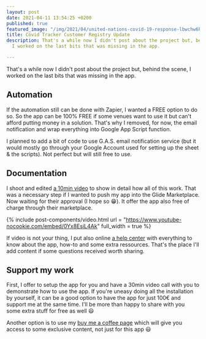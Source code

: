 ```yaml
---
layout: post
date: 2021-04-11 13:54:25 +0200
published: true
featured_image: "/img/2021/04/united-nations-covid-19-response-lbwchw6kayi-unsplash.jpg"
title: Covid Tracker Customer Registry Update
description: That's a while now I didn't post about the project but, behind the scene,
  I worked on the last bits that was missing in the app.

---
```

That's a while now I didn't post about the project but, behind the scene, I worked on the last bits that was missing in the app.

## Automation

If the automation still can be done with Zapier, I wanted a FREE option to do so. So the app can be 100% FREE if some venues want to use it but can't afford putting money in a solution. That's why I removed, for now, the email notification and wrap everything into Google App Script function.

I planned to add a bit of code to use G.A.S. email notification service (but it would mostly go through your Google Account used for setting up the sheet & the scripts). Not perfect but will still free to use.

## Documentation

I shoot and edited [a 10min video](https://www.youtube.com/watch?v=0Yx8EsiL4Ak) to show in detail how all of this work. That was a necessary step if I wanted to push my app into the Glide Marketplace. Now waiting for their approval (I hope so 😁). It offer the app also free of charge through their marketplace.

{% include post-components/video.html
url = "https://www.youtube-nocookie.com/embed/0Yx8EsiL4Ak"
full_width = true
%}

If video is not your thing, I put also online [a help center]() with everything to know about the app, how-to and some extra ressources. That's the place I'll add content if some questions received worth sharing.

## Support my work

First, I offer to setup the app for you and have a 30min video call with you to demonstrate how to use the app. If you're uneasy doing all the installation by yourself, it can be a good option to have the app for just 100€ and support me at the same time. I'll be more than happy to share with you some extra stuff for free as well 😃 

Another option is to use my [buy me a coffee page](https://buymeacoffee.com/thibault) which will give you access to some exclusive content, not just for this app 😃 